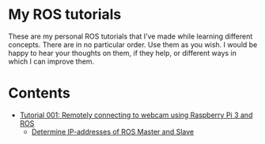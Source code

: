 # My ROS tutorials
These are my personal ROS tutorials that I’ve made while learning different concepts. There are in no particular order. Use them as you wish. I would be happy to hear your thoughts on them, if they help, or different ways in which I can improve them. 

# Contents
  * [Tutorial 001: Remotely connecting to webcam using Raspberry Pi 3 and ROS](Tutorial-001/Remotely-connecting-to-webcam-using-Raspberry-Pi-3-and-ROS.md)
    * [Determine IP-addresses of ROS Master and Slave](Tutorial-001/Determine-IP-addresses-of-Master-and-Slave.md)
